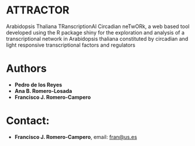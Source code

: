 # ATTRACTOR
Arabidopsis Thaliana TRanscriptionAl Circadian neTwORk, a web based tool developed using the R package shiny for the exploration and analysis of a transcriptional network in Arabidopsis thaliana constituted by circadian and light responsive transcriptional factors and regulators


Authors
=======

* **Pedro de los Reyes**
* **Ana B. Romero-Losada**
* **Francisco J. Romero-Campero**

Contact:
========

* **Francisco J. Romero-Campero**, email: fran@us.es
